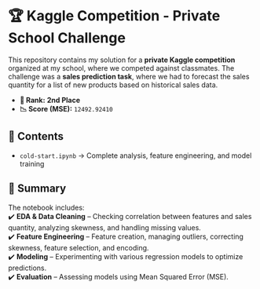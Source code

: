 # 🏆 Kaggle Competition - Private School Challenge  

This repository contains my solution for a **private Kaggle competition** organized at my school, where we competed against classmates. The challenge was a **sales prediction task**, where we had to forecast the sales quantity for a list of new products based on historical sales data.  

- **🥈 Rank:** **2nd Place**  
- **📉 Score (MSE):** `12492.92410`  

## 📁 Contents  
- `cold-start.ipynb` → Complete analysis, feature engineering, and model training  

## 🚀 Summary  
The notebook includes:  
✔️ **EDA & Data Cleaning** – Checking correlation between features and sales quantity, analyzing skewness, and handling missing values.  
✔️ **Feature Engineering** – Feature creation, managing outliers, correcting skewness, feature selection, and encoding.  
✔️ **Modeling** – Experimenting with various regression models to optimize predictions.  
✔️ **Evaluation** – Assessing models using Mean Squared Error (MSE).  